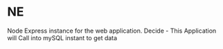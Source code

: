 NE
==

Node Express instance for the web application.
Decide - This Application will Call into mySQL instant to get data

